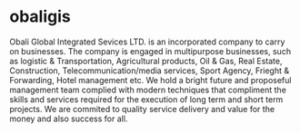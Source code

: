 # obaligis
Obali Global Integrated Sevices LTD. is an incorporated company to carry on businesses. The company is engaged in multipurpose businesses, such as logistic & Transportation, Agricultural products, Oil & Gas, Real Estate, Construction, Telecommunication/media services, Sport Agency, Frieght & Forwarding, Hotel management etc.
  We hold a bright future and proposeful management team complied with modern techniques that compliment the skills and services required for the execution of long term and short term projects. 
  We are commited to quality service delivery and value for the money and also success for all. 
